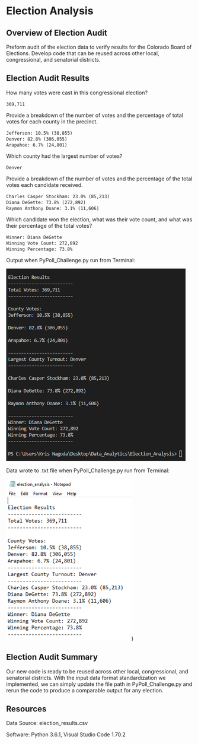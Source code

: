 # Election Analysis

## Overview of Election Audit

Preform audit of the election data to verify results for the Colorado Board of Elections. Develop code that can be reused across other local, congressional, and senatorial districts. 

## Election Audit Results

How many votes were cast in this congressional election?
   ```
   369,711
   ```
Provide a breakdown of the number of votes and the percentage of total votes for each county in the precinct.
   ```
   Jefferson: 10.5% (38,855)
   Denver: 82.8% (306,055)
   Arapahoe: 6.7% (24,801)
   ```
Which county had the largest number of votes?
   ```
   Denver
   ```
   
Provide a breakdown of the number of votes and the percentage of the total votes each candidate received.
   ```
   Charles Casper Stockham: 23.0% (85,213)
   Diana DeGette: 73.8% (272,892)
   Raymon Anthony Doane: 3.1% (11,606)
   ```
   
Which candidate won the election, what was their vote count, and what was their percentage of the total votes?
   ```
   Winner: Diana DeGette
   Winning Vote Count: 272,892
   Winning Percentage: 73.8%
   ```
   
Output when PyPoll_Challenge.py run from Terminal: 

![election_results](https://github.com/krisnagoda/Election_Analysis/blob/eff5bc494ab6f47c7d8c8b8c24d97029c8cf3aa8/resources/election_results_module_3_challenge.png)

Data wrote to .txt file when PyPoll_Challenge.py run from Terminal:

![election_results](https://github.com/krisnagoda/Election_Analysis/blob/27f01909e19283829ea106ff6e473c35b30ca416/resources/election_results_module_3_challenge_notepad.png))

## Election Audit Summary

Our new code is ready to be reused across other local, congressional, and senatorial districts. With the input data format standardization we implemented, we can simply update the file path in PyPoll_Challenge.py and rerun the code to produce a comparable output for any election. 
   
## Resources

Data Source: election_results.csv

Software: Python 3.6.1, Visual Studio Code 1.70.2
